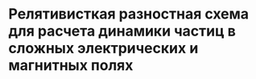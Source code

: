 # Релятивисткая разностная схема для расчета динамики частиц в сложных электрических и магнитных полях

